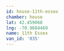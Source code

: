 ```yaml
---
id: house-11th-essex
chamber: house
lat: 42.459068
lng: -70.9684469
name: 11th Essex
van_id: '035'
---
```

